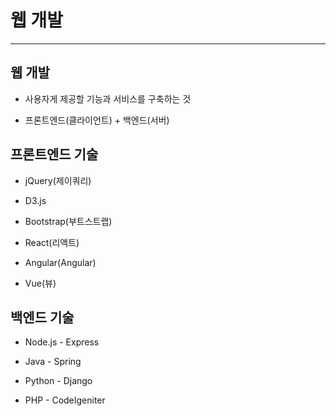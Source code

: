 # 웹 개발

---

## 웹 개발

- 사용자게 제공할 기능과 서비스를 구축하는 것

- 프론트엔드(클라이언트) + 백엔드(서버)



## 프론트엔드 기술

- jQuery(제이쿼리)

- D3.js

- Bootstrap(부트스트랩)

- React(리액트)

- Angular(Angular)

- Vue(뷰)



## 백엔드 기술

- Node.js - Express

- Java - Spring

- Python - Django

- PHP - CodeIgeniter


